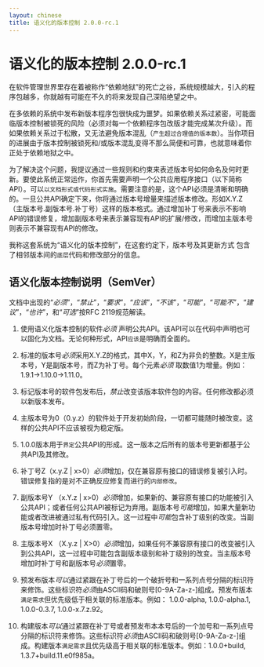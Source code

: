 ```yaml
---
layout: chinese
title: 语义化的版本控制 2.0.0-rc.1
---
```


语义化的版本控制 2.0.0-rc.1
===================================

在软件管理世界里存在着被称作“依赖地狱”的死亡之谷，系统规模越大，引入的程序包越多，你就越有可能在不久的将来发现自己深陷绝望之中。

在多依赖的系统中发布新版本程序包很快成为噩梦。如果依赖关系过紧密，可能面临版本控制被锁死的风险（必须对每一个依赖程序包改版才能完成某次升级）。而如果依赖关系过于松散，又无法避免版本混乱（`产生超过合理值的版本数`）。当你项目的进展由于版本控制被锁死和/或版本混乱变得不那么简便和可靠，也就意味着你正处于依赖地狱之中。

为了解决这个问题，我提议通过一些规则和约束来表述版本号如何命名及何时更新。要使此系统正常运作，你首先需要声明一个公共应用程序接口（以下简称API）。可以`以文档形式或代码形式实施`。需要注意的是，这个API必须是清晰和明确的。一旦公共API确定下来，你将通过版本号增量来描述版本修改。形如X.Y.Z（主版本号.副版本号.补丁号）这样的版本格式。通过增加补丁号来表示不影响API的错误修复，增加副版本号来表示兼容现有API的扩展/修改，而增加主版本号则表示不兼容现有API的修改。

我称这套系统为“语义化的版本控制”，在这套约定下，版本号及其更新方式 包含了相邻版本间的`底层`代码和修改部分的信息。


语义化版本控制说明（SemVer）
------------------------------------------

文档中出现的“*必须*”，“*禁止*”，“*要求*”，“*应该*”，“*不该*”，“*可能*”，“*可能不*”，“*建议*”，“*也许*”，和“*可选*”按RFC 2119规范解读。

1. 使用语义化版本控制的软件*必须* 声明公共API。该API可以在代码中声明也可以固化为文档。无论何种形式，API`应该`是明确而全面的。

1. 标准的版本号*必须*采用X.Y.Z的格式，其中X，Y，和Z为非负的整数。X是主版本号，Y是副版本号，而Z为补丁号。每个元素*必须*
取数值1为增量。例如：1.9.1->1.10.0->1.11.0。

1. 标记版本号的软件包发布后，*禁止*改变该版本软件包的内容。任何修改都必须以新版本发布。

1. 主版本号为0（0.y.z）的软件处于开发初始阶段，一切都可能随时被改变。这样的公共API不应该被视为稳定版。

1. 1.0.0版本用于`界定`公共API的形成。这一版本之后所有的版本号更新都基于公共API及其修改。

1. 补丁号Z（x.y.Z | x>0）*必须*增加，仅在兼容原有接口的错误修复被引入时。错误修复指的是对不正确反应修复而进行的`内部修改`。

1. 副版本号Y （x.Y.z | x>0）*必须*增加，如果新的、兼容原有接口的功能被引入公共API；或者任何公共API被标记为弃用。副版本号*可能*增加，如果大量新功能或者改进被通过私有代码引入。这一过程中*可能*包含补丁级别的改变。当副版本号增加时补丁号必须置零。

1. 主版本号X （X.y.z | X>0）*必须*增加，如果任何不兼容原有接口的改变被引入到公共API，这一过程中可能包含副版本级别和补丁级别的改变。当主版本号增加时补丁号和副版本号*必须*置零。

1. 预发布版本*可以*通过紧跟在补丁号后的一个破折号和一系列点号分隔的标识符来修饰。这些标识符*必须*由ASCII码和破则号[0-9A-Za-z-]组成。预发布版本`满足需求`但优先级低于相关联的标准版本。例如： 1.0.0-alpha, 1.0.0-alpha.1, 1.0.0-0.3.7, 1.0.0-x.7.z.92。

1. 构建版本*可以*通过紧跟在补丁号或者预发布本本号后的一个加号和一系列点号分隔的标识符来修饰。这些标识符*必须*由ASCII码和破则号[0-9A-Za-z-]组成。构建版本`满足需求`且优先级高于相关联的标准版本。例如：1.0.0+build, 1.3.7+build.11.e0f985a。

